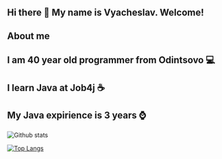## Hi there 👋 My name is Vyacheslav. Welcome!

About me
-
I am 40 year old programmer from Odintsovo 💻
-
I learn Java at Job4j ☕
-
My Java expirience is 3 years ⌚
-
![Github stats](https://github-readme-stats.vercel.app/api?username=slavavoinov&hide=stars,prs,issues,contribs)

[![Top Langs](https://github-readme-stats.vercel.app/api/top-langs/?username=slavavoinov&layout=compact)](https://github.com/ShamRail/github-readme-stats)
<!--
**slavavoinov/slavavoinov** is a ✨ _special_ ✨ repository because its `README.md` (this file) appears on your GitHub profile.

Here are some ideas to get you started:

- 🔭 I’m currently working on ...
- 🌱 I’m currently learning ...
- 👯 I’m looking to collaborate on ...
- 🤔 I’m looking for help with ...
- 💬 Ask me about ...
- 📫 How to reach me: ...
- 😄 Pronouns: ...
- ⚡ Fun fact: ...
-->
